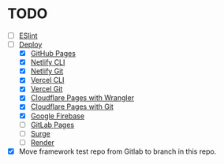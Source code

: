 # TODO

- [ ] [ESlint](https://www.robinwieruch.de/vite-eslint/)
- [ ] [Deploy](https://vitejs.dev/guide/static-deploy.html)
  - [x] [GitHub Pages](https://ropaolle.github.io/js-equality-table/)
  - [x] [Netlify CLI](https://js-equality-table.netlify.app/)
  - [x] [Netlify Git](https://courageous-kitten-652dfd.netlify.app/)
  - [x] [Vercel CLI](https://js-equality-table.vercel.app/)
  - [x] [Vercel Git](https://vercel.com/ropaolle)
  - [x] [Cloudflare Pages with Wrangler](https://160b97d6.js-equality-table-cli.pages.dev/)
  - [x] [Cloudflare Pages with Git](https://dash.cloudflare.com/6366c6999e5353a03edd4b5b87499b69/pages)
  - [x] [Google Firebase](https://js-equality-table.web.app/)
  - [ ] [GitLab Pages]()
  - [ ] [Surge](https://surge.sh/)
  - [ ] [Render](https://dashboard.render.com/)
- [x] Move framework test repo from Gitlab to branch in this repo.
